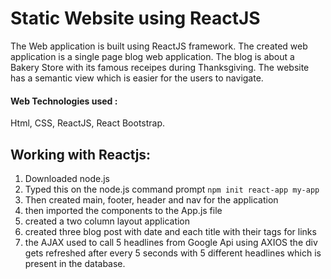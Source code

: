 
# Static Website using ReactJS

The Web application is built using ReactJS framework. The created web application is a single page blog web application. 
The blog is about a Bakery Store with its famous receipes during Thanksgiving. The website has a semantic view which is easier for the users to navigate.


#### Web Technologies used :
Html, CSS, ReactJS, React Bootstrap.



## Working with Reactjs:
1) Downloaded node.js
2) Typed this on the node.js command prompt `npm init react-app my-app`
3) Then created  main, footer, header and nav for the application 
4) then imported the components to the App.js file
5) created a two column layout application
6) created three blog post with date and each title with their <anchor> tags for links
7) the AJAX used to call 5 headlines from Google Api using AXIOS 
the div gets refreshed after every 5 seconds with 5 different headlines which is present in the database.


